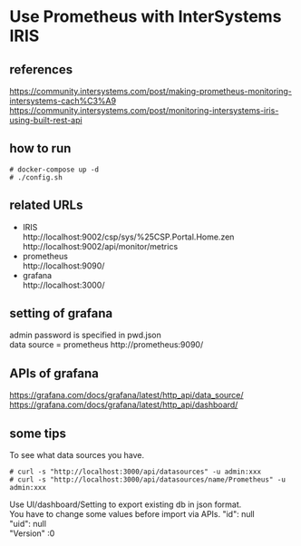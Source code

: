 # Use Prometheus with InterSystems IRIS
## references
https://community.intersystems.com/post/making-prometheus-monitoring-intersystems-cach%C3%A9
https://community.intersystems.com/post/monitoring-intersystems-iris-using-built-rest-api

## how to run
```
# docker-compose up -d
# ./config.sh
```

## related URLs
* IRIS  
http://localhost:9002/csp/sys/%25CSP.Portal.Home.zen  
http://localhost:9002/api/monitor/metrics
* prometheus  
http://localhost:9090/
* grafana  
http://localhost:3000/  

## setting of grafana
admin password is specified in pwd.json  
data source = prometheus http://prometheus:9090/


## APIs of grafana
https://grafana.com/docs/grafana/latest/http_api/data_source/
https://grafana.com/docs/grafana/latest/http_api/dashboard/

## some tips
To see what data sources you have.
```
# curl -s "http://localhost:3000/api/datasources" -u admin:xxx
# curl -s "http://localhost:3000/api/datasources/name/Prometheus" -u admin:xxx
```
Use UI/dashboard/Setting to export existing db in json format.   
You have to change some values before import via APIs.
"id": null  
"uid": null  
"Version" :0  